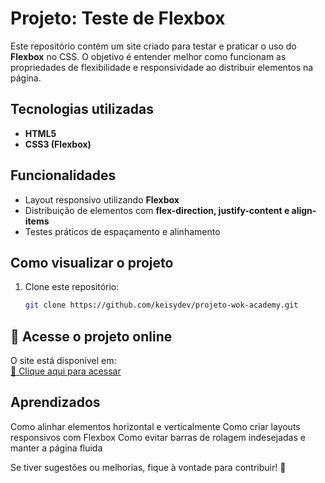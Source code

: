 # Projeto: Teste de Flexbox

Este repositório contém um site criado para testar e praticar o uso do **Flexbox** no CSS. O objetivo é entender melhor como funcionam as propriedades de flexibilidade e responsividade ao distribuir elementos na página.

## Tecnologias utilizadas
- **HTML5**
- **CSS3 (Flexbox)**

## Funcionalidades
- Layout responsivo utilizando **Flexbox**
- Distribuição de elementos com **flex-direction, justify-content e align-items**
- Testes práticos de espaçamento e alinhamento

## Como visualizar o projeto
1. Clone este repositório:
    ```bash
   git clone https://github.com/keisydev/projeto-wok-academy.git

## 🔗 Acesse o projeto online  
O site está disponível em:  
[🔗 Clique aqui para acessar](https://keisydev.github.io/projeto-wok-academy/)

## Aprendizados
Como alinhar elementos horizontal e verticalmente
Como criar layouts responsivos com Flexbox
Como evitar barras de rolagem indesejadas e manter a página fluida

Se tiver sugestões ou melhorias, fique à vontade para contribuir! 🚀